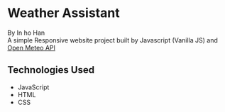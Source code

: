 # Weather Assistant
By In ho Han <br/>
A simple Responsive website project built by Javascript (Vanilla JS) and<a href="https://open-meteo.com/"> Open Meteo API</a>
## Technologies Used
- JavaScript
- HTML
- CSS
